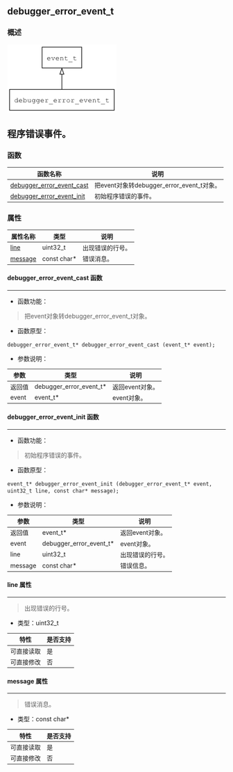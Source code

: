 ## debugger\_error\_event\_t
### 概述
![image](images/debugger_error_event_t_0.png)

程序错误事件。
----------------------------------
### 函数
<p id="debugger_error_event_t_methods">

| 函数名称 | 说明 | 
| -------- | ------------ | 
| <a href="#debugger_error_event_t_debugger_error_event_cast">debugger\_error\_event\_cast</a> | 把event对象转debugger_error_event_t对象。 |
| <a href="#debugger_error_event_t_debugger_error_event_init">debugger\_error\_event\_init</a> | 初始程序错误的事件。 |
### 属性
<p id="debugger_error_event_t_properties">

| 属性名称 | 类型 | 说明 | 
| -------- | ----- | ------------ | 
| <a href="#debugger_error_event_t_line">line</a> | uint32\_t | 出现错误的行号。 |
| <a href="#debugger_error_event_t_message">message</a> | const char* | 错误消息。 |
#### debugger\_error\_event\_cast 函数
-----------------------

* 函数功能：

> <p id="debugger_error_event_t_debugger_error_event_cast">把event对象转debugger_error_event_t对象。

* 函数原型：

```
debugger_error_event_t* debugger_error_event_cast (event_t* event);
```

* 参数说明：

| 参数 | 类型 | 说明 |
| -------- | ----- | --------- |
| 返回值 | debugger\_error\_event\_t* | 返回event对象。 |
| event | event\_t* | event对象。 |
#### debugger\_error\_event\_init 函数
-----------------------

* 函数功能：

> <p id="debugger_error_event_t_debugger_error_event_init">初始程序错误的事件。

* 函数原型：

```
event_t* debugger_error_event_init (debugger_error_event_t* event, uint32_t line, const char* message);
```

* 参数说明：

| 参数 | 类型 | 说明 |
| -------- | ----- | --------- |
| 返回值 | event\_t* | 返回event对象。 |
| event | debugger\_error\_event\_t* | event对象。 |
| line | uint32\_t | 出现错误的行号。 |
| message | const char* | 错误信息。 |
#### line 属性
-----------------------
> <p id="debugger_error_event_t_line">出现错误的行号。

* 类型：uint32\_t

| 特性 | 是否支持 |
| -------- | ----- |
| 可直接读取 | 是 |
| 可直接修改 | 否 |
#### message 属性
-----------------------
> <p id="debugger_error_event_t_message">错误消息。

* 类型：const char*

| 特性 | 是否支持 |
| -------- | ----- |
| 可直接读取 | 是 |
| 可直接修改 | 否 |
